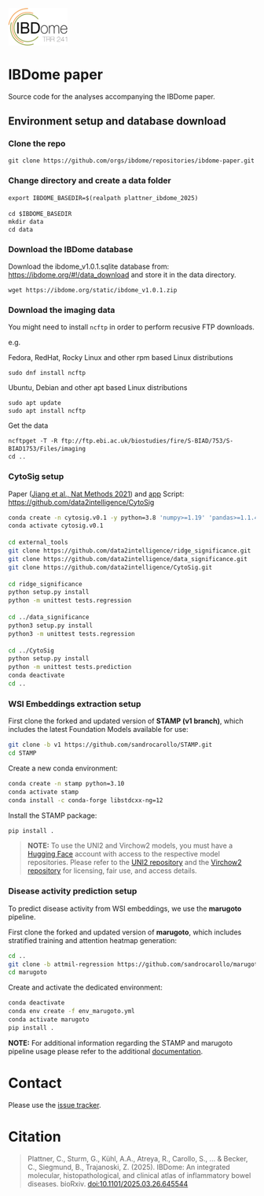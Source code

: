 <img src="IBDome_Logo.png" width="120"> 

# IBDome paper


Source code for the analyses accompanying the IBDome paper. 

## Environment setup and database download

### Clone the repo

```
git clone https://github.com/orgs/ibdome/repositories/ibdome-paper.git
```

### Change directory and create a data folder

```
export IBDOME_BASEDIR=$(realpath plattner_ibdome_2025)

cd $IBDOME_BASEDIR
mkdir data
cd data
```

### Download the IBDome database

Download the ibdome_v1.0.1.sqlite database from: https://ibdome.org/#!/data_download and store it in the data directory.

```
wget https://ibdome.org/static/ibdome_v1.0.1.zip
```

### Download the imaging data

You might need to install `ncftp` in order to perform recusive FTP downloads.

e.g.

Fedora, RedHat, Rocky Linux and other rpm based Linux distributions

```
sudo dnf install ncftp
```

Ubuntu, Debian and other apt based Linux distributions

```
sudo apt update
sudo apt install ncftp
```

Get the data

```
ncftpget -T -R ftp://ftp.ebi.ac.uk/biostudies/fire/S-BIAD/753/S-BIAD1753/Files/imaging
cd ..
```

### CytoSig setup

Paper ([Jiang et al., Nat Methods 2021](https://doi.org/10.1038/s41592-021-01274-5)) and [app](https://cytosig.ccr.cancer.gov/)
Script: https://github.com/data2intelligence/CytoSig


```bash
conda create -n cytosig.v0.1 -y python=3.8 'numpy>=1.19' 'pandas>=1.1.4' 'gcc>=4.2' 'openpyxl>=3.0.9' gsl=2.6 setuptools scipy xlsxwriter
conda activate cytosig.v0.1

cd external_tools
git clone https://github.com/data2intelligence/ridge_significance.git
git clone https://github.com/data2intelligence/data_significance.git
git clone https://github.com/data2intelligence/CytoSig.git

cd ridge_significance
python setup.py install
python -m unittest tests.regression

cd ../data_significance
python3 setup.py install
python3 -m unittest tests.regression

cd ../CytoSig
python setup.py install
python -m unittest tests.prediction
conda deactivate
cd ..
```

### WSI Embeddings extraction setup

First clone the forked and updated version of **STAMP (v1 branch)**, which includes the latest Foundation Models available for use:
```bash
git clone -b v1 https://github.com/sandrocarollo/STAMP.git
cd STAMP
```
Create a new conda environment:
```bash
conda create -n stamp python=3.10
conda activate stamp
conda install -c conda-forge libstdcxx-ng=12
```
Install the STAMP package:
```bash
pip install .
```
>**NOTE:**
>To use the UNI2 and Virchow2 models, you must have a [Hugging Face](https://huggingface.co/) account with access to the respective model repositories. 
>Please refer to the [UNI2 repository](https://huggingface.co/MahmoodLab/UNI2-h) and the [Virchow2 repository](https://huggingface.co/paige-ai/Virchow2) for licensing, fair use, and access details.


### Disease activity prediction setup

To predict disease activity from WSI embeddings, we use the **marugoto** pipeline.

First clone the forked and updated version of **marugoto**, which includes stratified training and attention heatmap generation:
```bash
cd ..
git clone -b attmil-regression https://github.com/sandrocarollo/marugoto.git
cd marugoto
```
Create and activate the dedicated environment:
```bash
conda deactivate
conda env create -f env_marugoto.yml
conda activate marugoto
pip install .
```

**NOTE:** For additional information regarding the STAMP and marugoto pipeline usage please refer to the additional [documentation](https://gitlab.i-med.ac.at/icbi-lab/ibdome/ibdome-paper/-/blob/main/external_tools/README.md).

# Contact

Please use the [issue tracker][issue-tracker].

# Citation

> Plattner, C., Sturm, G., Kühl, A.A., Atreya, R., Carollo, S., ... & Becker, C., Siegmund, B., Trajanoski, Z. (2025). IBDome: An integrated molecular, histopathological, and clinical atlas of inflammatory bowel diseases. bioRxiv. [doi:10.1101/2025.03.26.645544](https://doi.org/10.1101/2025.03.26.645544 ) 

[issue-tracker]: https://github.com/ibdome/ibdome-paper/issues